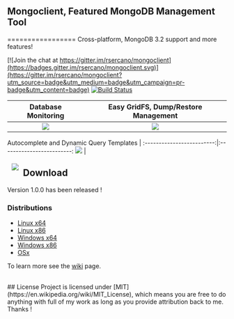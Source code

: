 ## Mongoclient, Featured MongoDB Management Tool
=================
Cross-platform, MongoDB 3.2 support and more features!

[![Join the chat at https://gitter.im/rsercano/mongoclient](https://badges.gitter.im/rsercano/mongoclient.svg)](https://gitter.im/rsercano/mongoclient?utm_source=badge&utm_medium=badge&utm_campaign=pr-badge&utm_content=badge)                                          [![Build Status](https://travis-ci.org/rsercano/mongoclient.svg?branch=master)](https://travis-ci.org/rsercano/mongoclient)

   Database Monitoring     | Easy GridFS, Dump/Restore Management
:-------------------------:|:-------------------------:
![](http://mongoclient.com/img/ss/main_view.png)  |  ![](http://mongoclient.com/img/ss/file.png)

   Autocomplete and Dynamic Query Templates  | 
:-------------------------:|:-------------------------:
![](http://mongoclient.com/img/ss/auto_complete.png)  |  

<a href="http://www.mongoclient.com"><img src="http://www.mongoclient.com/img/logo/head_only_medium.png" align="left" hspace="10" vspace="6"></a>

## Download
Version 1.0.0 has been released ! 

### Distributions

* [Linux x64](https://github.com/rsercano/mongoclient/releases/download/1.0.0/linux-portable-x64.zip)
* [Linux x86](https://github.com/rsercano/mongoclient/releases/download/1.0.0/linux-portable-x86.32-bit.zip)
* [Windows x64](https://github.com/rsercano/mongoclient/releases/download/1.0.0/windows-portable-x64.zip)
* [Windows x86](https://github.com/rsercano/mongoclient/releases/download/1.0.0/windows-portable-x86.32.bit.zip)
* [OSx](https://github.com/rsercano/mongoclient/releases/download/1.0.0/osx-portable.zip)

To learn more see the [wiki](https://github.com/rsercano/mongoclient/wiki) page.

<br/>
## License
Project is licensed under [MIT](https://en.wikipedia.org/wiki/MIT_License), which means you are free to do anything with full of my work as long as you provide attribution back to me. Thanks !
